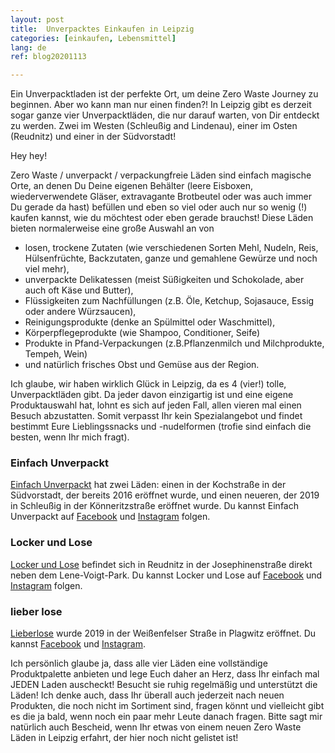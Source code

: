 ```yaml
---
layout: post
title:  Unverpacktes Einkaufen in Leipzig
categories: [einkaufen, Lebensmittel]
lang: de
ref: blog20201113

---
```

Ein Unverpacktladen ist der perfekte Ort, um deine Zero Waste Journey zu beginnen. Aber wo kann man nur einen finden?! In Leipzig gibt es derzeit sogar ganze vier Unverpacktläden, die nur darauf warten, von Dir entdeckt zu werden. Zwei im Westen (Schleußig and Lindenau), einer im Osten (Reudnitz) und einer in der Südvorstadt!

Hey hey!

Zero Waste / unverpackt / verpackungfreie Läden sind einfach magische Orte, an denen Du Deine eigenen Behälter (leere Eisboxen, wiederverwendete Gläser, extravagante Brotbeutel oder was auch immer Du gerade da hast) befüllen und eben so viel oder auch nur so wenig (!) kaufen kannst, wie du möchtest oder eben gerade brauchst! Diese Läden  bieten normalerweise eine große Auswahl an von
- losen, trockene Zutaten (wie verschiedenen Sorten Mehl, Nudeln, Reis, Hülsenfrüchte, Backzutaten, ganze und gemahlene Gewürze und noch viel mehr), 
- unverpackte Delikatessen (meist Süßigkeiten und Schokolade, aber auch oft Käse und Butter),
- Flüssigkeiten zum Nachfüllungen (z.B. Öle, Ketchup, Sojasauce, Essig oder andere Würzsaucen), 
- Reinigungsprodukte (denke an Spülmittel oder Waschmittel), 
- Körperpflegeprodukte (wie Shampoo, Conditioner, Seife) 
- Produkte in Pfand-Verpackungen (z.B.Pflanzenmilch und Milchprodukte, Tempeh, Wein) 
- und natürlich frisches Obst und Gemüse aus der Region.

Ich glaube, wir haben wirklich Glück in Leipzig, da es 4 (vier!) tolle, Unverpacktläden gibt. Da jeder davon einzigartig ist und eine eigene Produktauswahl hat, lohnt es sich auf jeden Fall, allen vieren mal einen Besuch abzustatten. Somit verpasst Ihr kein Spezialangebot und findet bestimmt Eure Lieblingssnacks und -nudelformen (trofie sind einfach die besten, wenn Ihr mich fragt).

### Einfach Unverpackt

[Einfach Unverpackt](https://www.einfach-unverpackt.de/)  hat zwei Läden: einen in der Kochstraße in der Südvorstadt, der bereits 2016 eröffnet wurde, und einen neueren, der 2019 in Schleußig in der Könneritzstraße eröffnet wurde. Du kannst Einfach Unverpackt auf [Facebook](https://www.facebook.com/EinfachUnverpackt/)
und [Instagram](https://www.instagram.com/einfachunverpackt/) folgen.

### Locker und Lose
[Locker und Lose](https://locker-lose.de/)  befindet sich in Reudnitz in der Josephinenstraße direkt neben dem Lene-Voigt-Park. Du kannst Locker und Lose auf [Facebook](https://www.facebook.com/lockerloseleipzig/) und [Instagram](https://www.instagram.com/lockerloseleipzig/) folgen.

### lieber lose
[Lieberlose](https://www.lieberlose.de/) wurde 2019 in der Weißenfelser Straße in Plagwitz eröffnet. Du kannst [Facebook](https://www.facebook.com/lieberlose) und [Instagram](https://www.instagram.com/lieberlose/).

Ich persönlich glaube ja, dass alle vier Läden eine vollständige Produktpalette anbieten und lege Euch daher an Herz, dass Ihr einfach mal JEDEN Laden auscheckt! Besucht sie ruhig regelmäßig und unterstützt die Läden! Ich denke auch, dass Ihr überall auch jederzeit nach neuen Produkten, die noch nicht im Sortiment sind, fragen könnt und vielleicht gibt es die ja bald, wenn noch ein paar mehr Leute danach fragen.
Bitte sagt mir natürlich auch Bescheid, wenn Ihr etwas von einem neuen Zero Waste Läden in Leipzig erfahrt, der hier noch nicht gelistet ist!




